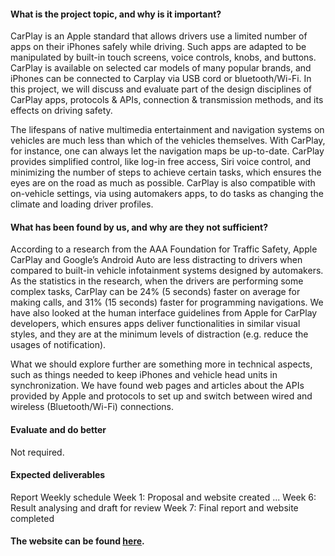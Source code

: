 #### What is the project topic, and why is it important?
CarPlay is an Apple standard that allows drivers use a limited number of apps on their iPhones safely while driving. Such apps are adapted to be manipulated by built-in touch screens, voice controls, knobs, and buttons. CarPlay is available on selected car models of many popular brands, and iPhones can be connected to Carplay via USB cord or bluetooth/Wi-Fi. In this project, we will discuss and evaluate part of the design disciplines of CarPlay apps, protocols & APIs, connection & transmission methods, and its effects on driving safety.

The lifespans of native multimedia entertainment and navigation systems on vehicles are much less than which of the vehicles themselves. With CarPlay, for instance, one can always let the navigation maps be up-to-date. CarPlay provides simplified control, like log-in free access, Siri voice control, and minimizing the number of steps to achieve certain tasks, which ensures the eyes are on the road as much as possible. CarPlay is also compatible with on-vehicle settings, via using automakers apps, to do tasks as changing the climate and loading driver profiles.

#### What has been found by us, and why are they not sufficient?
According to a research from the AAA Foundation for Traffic Safety, Apple CarPlay and Google’s Android Auto are less distracting to drivers when compared to built-in vehicle infotainment systems designed by automakers. As the statistics in the research, when the drivers are performing some complex tasks, CarPlay can be 24% (5 seconds) faster on average for making calls, and 31% (15 seconds) faster for programming navigations. We have also looked at the human interface guidelines from Apple for CarPlay developers, which ensures apps deliver functionalities in similar visual styles, and they are at the minimum levels of distraction (e.g. reduce the usages of notification). 

What we should explore further are something more in technical aspects, such as things needed to keep iPhones and vehicle head units in synchronization. We have found web pages and articles about the APIs provided by Apple and protocols to set up and switch between wired and wireless (Bluetooth/Wi-Fi) connections.

#### Evaluate and do better
Not required.

#### Expected deliverables
Report
Weekly schedule
	Week 1: Proposal and website created
	...
	Week 6: Result analysing and draft for review
	Week 7: Final report and website completed

#### The website can be found [here](https://xuniong123-jinchao.github.io/CSC561_Project/).
